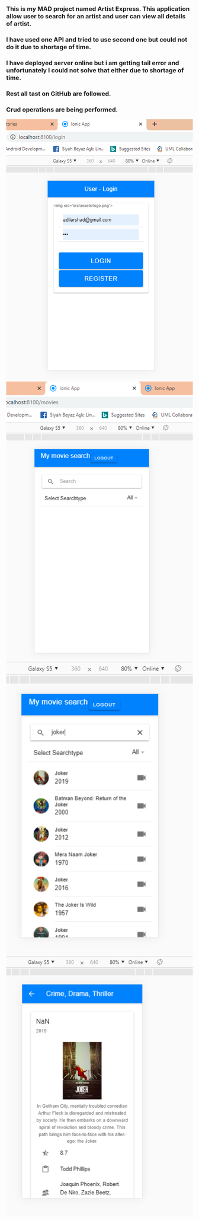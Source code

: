 ### This is my MAD project named Artist Express. This application allow user to search for an artist and user can view all details of artist.
### I have used one API and tried to use second one but could not do it due to shortage of time.
### I have deployed server online but i am getting tail error and unfortunately I could not solve that either due to shortage of time.
### Rest all tast on GitHub are followed.
### Crud operations are being performed.
<img src="pic1.PNG" width="752">
<img src="pic2.PNG" width="752">
<img src="pic3.PNG" width="752">
<img src="pic4.PNG" width="752">
